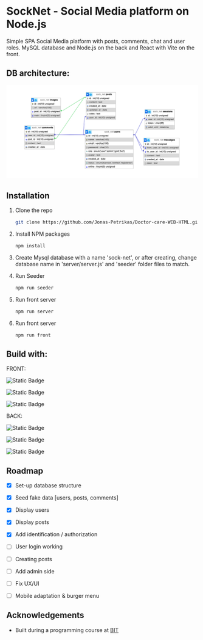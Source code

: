 
# SockNet - Social Media platform on Node.js
Simple SPA Social Media platform with posts, comments, chat and user roles.  MySQL database and Node.js on the back and React with Vite on the front.

## DB architecture:

![App Screenshot](./screenshots/Screenshot%202025-03-19%20at%2010.49.49.png)




## Installation

1. Clone the repo
   ```sh
   git clone https://github.com/Jonas-Petrikas/Doctor-care-WEB-HTML.git
   ```
2. Install NPM packages
   ```sh
   npm install
   ```

3. Create Mysql database with a name 'sock-net', 
or after creating, change database name in 'server/server.js' and 'seeder' folder files to match.

4. Run Seeder
   ```sh
   npm run seeder
   ```


5. Run front server
   ```sh
   npm run server
   ```
   
6. Run front server
   ```sh
   npm run front
   ```
    
## Build with:

FRONT:

![Static Badge](https://img.shields.io/badge/HTML-forestgreen?logo=html5&logoColor=white)

![Static Badge](https://img.shields.io/badge/CSS-forestgreen?style=flat&logo=CSS&logoColor=white)

![Static Badge](https://img.shields.io/badge/JavaScript-forestgreen?style=flat&logo=javascript&logoColor=white)

BACK:

![Static Badge](https://img.shields.io/badge/React-forestgreen?style=flat&logo=react&logoColor=white)

![Static Badge](https://img.shields.io/badge/Mysql-forestgreen?style=flat&logo=mysql&logoColor=white)

![Static Badge](https://img.shields.io/badge/Node.js-forestgreen?style=flat&logo=nodedotjs&logoColor=white)


## Roadmap
- [x] Set-up database structure
- [x] Seed fake data [users, posts, comments]
- [x] Display users
- [x] Display posts
- [x] Add identification / authorization
- [ ] User login working
- [ ] Creating posts
- [ ] Add admin side
- [ ] Fix UX/UI
- [ ] Mobile adaptation & burger menu


## Acknowledgements
- Built during a programming course at [BIT](https://bit.lt/)
